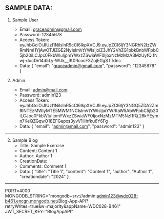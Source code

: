 SAMPLE DATA:
----------------------------------
1. Sample User
    - Email: graceadmin@gmail.com
    - Password: 12345678
    - Access Token: eyJhbGciOiJIUzI1NiIsInR5cCI6IkpXVCJ9.eyJpZCI6IjY3NGRhN2IzZWRmNmI1YjAwOTJlZGE2NyIsImVtYWlsIjoiZ3JhY2VhZG1pbkBnbWFpbC5jb20iLCJpc0FkbWluIjpmYWxzZSwiaWF0IjoxNzMzMzA3MzUyfQ.fNwj-ducDn14d5Ly-WUk__IK0RcocF3ZojEGgSTTdnc
    - Data:
    {
        "email": "graceadmin@gmail.com",
        "password": "12345678"
    }

2. Admin
    - Email: admin@mail.com
    - Password: admin123
    - Access Token: eyJhbGciOiJIUzI1NiIsInR5cCI6IkpXVCJ9.eyJpZCI6IjY3NGQ5ZDA2ZmRlNTEzMWIyMTE5MWM1NCIsImVtYWlsIjoiYWRtaW5AbWFpbC5jb20iLCJpc0FkbWluIjpmYWxzZSwiaWF0IjoxNzMzMTM5NzI1fQ.26kYEymn7KeQZGqwO18EFGepxs3yvV1Iiihfku6Y6Fg
    - Data:
    {
        "email": "admin@mail.com",
        "password": "admin123"
    }

----------------------------------
2. Sample Blog
    - Title: Sample Exercise
    - Content: Content 1
    - Author: Author 1
    - CreationDate: 
    - Comments: Comment 1
    - Data:
    {
        "title": "Title 1",
        "content": "Content 1",
        "author": "Author 1",
        "creationdate": "2024"
    }
----------------------------------

PORT=4000
MONGODB_STRING="mongodb+srv://admin:admin123@wdc028-b461.encgn.mongodb.net/Blog-App-API?retryWrites=true&w=majority&appName=WDC028-B461"
JWT_SECRET_KEY="BlogAppAPI"